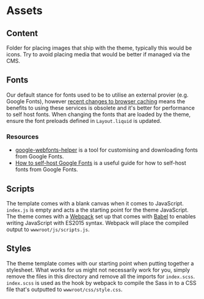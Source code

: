# Assets

## Content

Folder for placing images that ship with the theme, typically this would be icons. Try to avoid placing media that would be better if managed via the CMS.

## Fonts

Our default stance for fonts used to be to utilise an external provier (e.g. Google Fonts), however [recent changes to browser caching](https://developers.google.com/web/updates/2020/10/http-cache-partitioning) means the benefits to using these services is obsolete and it's better for performance to self host fonts. When changing the fonts that are loaded by the theme, ensure the font preloads defined in `Layout.liquid` is updated.

### Resources

-   [google-webfonts-helper](https://google-webfonts-helper.herokuapp.com/) is a tool for customising and downloading fonts from Google Fonts.
-   [How to self-host Google Fonts](https://webdesign.tutsplus.com/tutorials/how-to-self-host-google-fonts--cms-34775) is a useful guide for how to self-host fonts from Google Fonts.

## Scripts

The template comes with a blank canvas when it comes to JavaScript. `index.js` is empty and acts a the starting point for the theme JavaScript. The theme comes with a [Webpack](https://webpack.js.org/) set up that comes with [Babel](https://babeljs.io/) to enables writing JavaScript with ES2015 syntax. Webpack will place the compiled output to `wwwroot/js/scripts.js`.

## Styles

The theme template comes with our starting point when putting together a stylesheet. What works for us might not necessarily work for you, simply remove the files in this directory and remove all the imports for `index.scss`. `index.scss` is used as the hook by webpack to compile the Sass in to a CSS file that's outputted to `wwwroot/css/style.css`.
